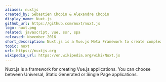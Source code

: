 ```yaml
---
aliases: nuxtjs
created_by: Sébastien Chopin & Alexandre Chopin
display_name: Nuxt.js
github_url: https://github.com/nuxt/nuxt.js
logo: nuxt.png
related: javascript, vue, ssr, spa
released: November 2016
short_description: Nuxt.js is a Vue.js Meta Framework to create complex, fast & universal web applications quickly.
topic: nuxt
url: https://nuxtjs.org
wikipedia_url: https://en.wikipedia.org/wiki/Nuxt.js
---
```

Nuxt.js is a framework for creating Vue.js applications. You can choose between Universal, Static Generated or Single Page applications.
